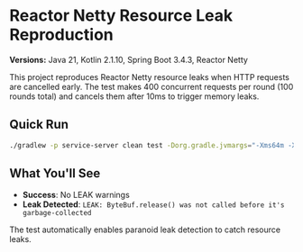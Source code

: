 # Reactor Netty Resource Leak Reproduction

**Versions:** Java 21, Kotlin 2.1.10, Spring Boot 3.4.3, Reactor Netty

This project reproduces Reactor Netty resource leaks when HTTP requests are cancelled early. The test makes 400 concurrent requests per round (100 rounds total) and cancels them after 10ms to trigger memory leaks.

## Quick Run

```bash
./gradlew -p service-server clean test -Dorg.gradle.jvmargs="-Xms64m -Xmx128m" --info
```

## What You'll See

- **Success**: No LEAK warnings
- **Leak Detected**: `LEAK: ByteBuf.release() was not called before it's garbage-collected`

The test automatically enables paranoid leak detection to catch resource leaks.